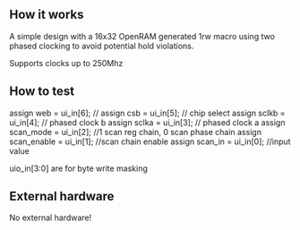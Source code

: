 <!---

This file is used to generate your project datasheet. Please fill in the information below and delete any unused
sections.

You can also include images in this folder and reference them in the markdown. Each image must be less than
512 kb in size, and the combined size of all images must be less than 1 MB.
-->

## How it works

A simple design with a 16x32 OpenRAM generated 1rw macro using two phased clocking to avoid potential hold violations.

Supports clocks up to 250Mhz

## How to test

assign web = ui_in[6]; //
assign csb = ui_in[5]; // chip select
assign sclkb = ui_in[4]; // phased clock b
assign sclka = ui_in[3]; // phased clock a
assign scan_mode = ui_in[2]; //1 scan reg chain, 0 scan phase chain
assign scan_enable = ui_in[1]; //scan chain enable
assign scan_in = ui_in[0]; //input value

uio_in[3:0] are for byte write masking

## External hardware

No external hardware!